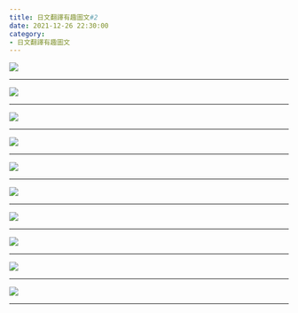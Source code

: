 ```yaml
---
title: 日文翻譯有趣圖文#2
date: 2021-12-26 22:30:00
category:
- 日文翻譯有趣圖文
---
```



![](/images/funny2/1.jpg)
<!-- more -->
---

![](/images/funny2/2.jpg)

---
![](/images/funny2/3.jpg)

---
![](/images/funny2/4.jpg)

---
![](/images/funny2/5.jpg)

---
![](/images/funny2/6.jpg)

---
![](/images/funny2/7.jpg)

---
![](/images/funny2/8.jpg)

---
![](/images/funny2/9.jpg)

---
![](/images/funny2/10.jpg)

---